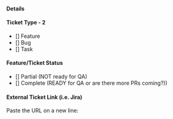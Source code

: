 #### Details
#### Ticket Type - 2
		  
- [] Feature
- [] Bug
- [] Task
		  
#### Feature/Ticket Status

- [] Partial (NOT ready for QA)
- [] Complete (READY for QA or are there more PRs coming?))

#### External Ticket Link (i.e. Jira)

Paste the URL on a new line:
